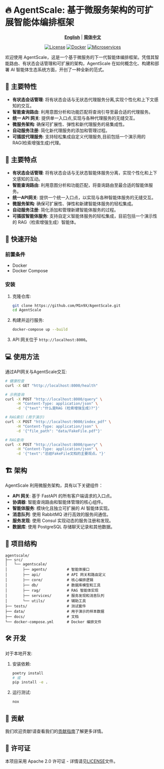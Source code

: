 # 🔥 AgentScale: 基于微服务架构的可扩展智能体编排框架

<div align="center">

[**English**](README.md) | [**简体中文**](README.zh.md)

[![License](https://img.shields.io/badge/License-Apache_2.0-blue.svg)](https://opensource.org/licenses/Apache-2.0)
[![Docker](https://img.shields.io/badge/docker-ready-brightgreen.svg)](https://www.docker.com/)
[![Microservices](https://img.shields.io/badge/architecture-microservices-orange.svg)](https://microservices.io/)

</div>

欢迎使用 AgentScale，这是一个基于微服务的下一代智能体编排框架。凭借其智能路由、有状态会话管理和可扩展的架构，AgentScale 在如何概念化、构建和部署 AI 智能体生态系统方面，开创了一种全新的范式。

## 🌟 主要特性

- **有状态会话管理**: 将有状态会话与无状态代理服务分离,实现个性化和上下文感知的交互。
- **智能查询路由**: 利用意图分析和功能匹配将查询引导至最合适的代理服务。
- **统一 API 网关**: 提供单一入口点,实现与各种代理服务的无缝交互。
- **微服务架构**: 确保可扩展性、弹性和新代理服务的易集成性。
- **自动服务注册**: 简化新代理服务的添加和管理过程。
- **可插拔代理服务**: 支持轻松集成自定义代理服务,目前包括一个演示用的 RAG(检索增强生成)代理。

## 🌟 主要特点

- **有状态会话管理**: 将有状态会话与无状态智能体服务分离，实现个性化和上下文感知的互动。
- **智能查询路由**: 利用意图分析和功能匹配，将查询路由至最合适的智能体服务。
- **统一API网关**: 提供一个统一入口点，以实现与各种智能体服务的无缝交互。
- **微服务架构**: 确保可扩展性、弹性和新建智能体服务的轻松集成。
- **自动服务注册**: 简化添加和管理新建智能体服务的过程。
- **可插拔智能体服务**: 支持自定义智能体服务的轻松集成，目前包括一个演示性的 RAG（检索增强生成）智能体。

## 🚀 快速开始

### 前置条件

- Docker
- Docker Compose

### 安装

1. 克隆仓库:

   ```sh
   git clone https://github.com/M1n9X/AgentScale.git
   cd AgentScale
   ```

2. 构建并运行服务:

   ```sh
   docker-compose up --build
   ```

3. API 网关位于 `http://localhost:8000`。

## 💻 使用方法

通过API网关与AgentScale交互:

```sh
# 健康检查
curl -X GET "http://localhost:8000/health"

# 示例查询
curl -X POST "http://localhost:8000/query" \
     -H "Content-Type: application/json" \
     -d '{"text":"什么是RAG (检索增强生成)?"}'

# RAG索引 (用于演示)
curl -X POST "http://localhost:9000/index_pdf" \
     -H "Content-Type: application/json" \
     -d '{"file_path": "data/FakeFile.pdf"}'

# RAG查询
curl -X POST "http://localhost:8000/query" \
     -H "Content-Type: application/json" \
     -d '{"text":"总结FakeFile文档的主要观点。"}'
```
## 🏗️ 架构

AgentScale 利用微服务架构，具有以下关键组件：

- **API 网关**: 基于 FastAPI 的所有客户端请求的入口点。
- **协调器**: 智能查询路由和智能体管理的核心组件。
- **智能体服务**: 模块化且独立可扩展的 AI 智能体实现。
- **消息队列**: 使用 RabbitMQ 进行高效的服务间通信。
- **服务发现**: 使用 Consul 实现动态的服务注册和发现。
- **数据库**: 使用 PostgreSQL 存储聊天记录和其他数据。

## 📁 项目结构

```
agentscale/
├── src/
│   └── agentscale/
│       ├── agents/         # 智能体接口
│       ├── api/            # API 网关和路由定义
│       ├── core/           # 核心编排逻辑
│       ├── db/             # 数据库模型和工具
│       ├── rag/            # RAG 智能体实现
│       ├── services/       # 服务发现和消息队列
│       └── utils/          # 辅助工具
├── tests/                  # 测试套件
├── data/                   # 用于演示的样本数据
├── docs/                   # 文档
└── docker-compose.yml      # Docker 编排文件
```

## 🛠️ 开发

对于本地开发:

1. 安装依赖:

   ```sh
   poetry install
   # 或
   pip install -e .
   ```

2. 运行测试:
   ```sh
   nox
   ```

## 🤝 贡献

我们欢迎贡献!请查看我们的[贡献指南](CONTRIBUTING.md)了解更多详情。

## 📄 许可证

本项目采用 Apache 2.0 许可证 - 详情请见[LICENSE](LICENSE)文件。